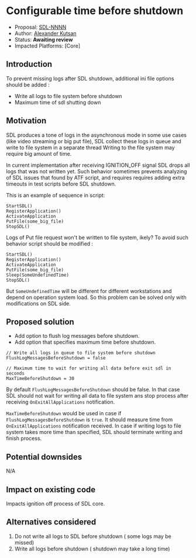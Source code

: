 # Configurable time before shutdown

* Proposal: [SDL-NNNN](nnnn-configurable-time-before-shutdown.md)
* Author: [Alexander Kutsan](https://github.com/LuxoftAKutsan)
* Status: **Awaiting review**
* Impacted Platforms: [Core]

## Introduction

To prevent missing logs after SDL shutdown, additional ini file options should be added : 
 - Write all logs to file system before shutdown 
 - Maximum time of sdl shutting down
 
## Motivation

SDL produces a tone of logs in the asynchronous mode in some use cases (like video streaming or big put file),
SDL collect these logs in queue and write to file system in a separate thread
Writing to the file system may require big amount of time.

In current implementation after receiving IGNITION_OFF signal SDL drops all logs that was not written yet.
Such behavior sometimes prevents analyzing of SDL issues that found by ATF script, and requires requires adding extra timeouts in test scripts before SDL shutdown.

This is an example of sequence in script:

```
StartSDL()
RegisterApplication()
ActivateApplication
PutFile(some_big_file)
StopSDL()
```

Logs of Put file request won't be written to file system, ikely?
To avoid such behavior script should be modified :
```
StartSDL()
RegisterApplication()
ActivateApplication
PutFile(some_big_file)
Sleep(SomeUndefinedTime)
StopSDL()
```

But `SomeUndefinedTime` will be different for different workstations and depend on operation system load.
So this problem can be solved only with modifications on SDL side. 

## Proposed solution

 - Add option to flush log messages before shutdown.
 - Add option that specifies maximum time before shutdown.

```
// Write all logs in queue to file system before shutdown 
FlushLogMessagesBeforeShutdown = false

// Maximum time to wait for writing all data before exit sdl in seconds
MaxTimeBeforeShutdown = 30
```

By default `FlushLogMessagesBeforeShutdown` should be false. In that case SDL should not wait for writing all data to file system ans stop process after receiving `OnExitAllApplications` notification. 

`MaxTimeBeforeShutdown` would be used in case if `FlushLogMessagesBeforeShutdown` is `true`. It should measure time from `OnExitAllApplications` notification received. In case if writing logs to file system takes more time than specified, SDL should terminate writing and finish process. 


## Potential downsides

N/A

## Impact on existing code

Impacts ignition off process of SDL core.

## Alternatives considered
 1. Do not write all logs to SDL before shutdown ( some logs may  be missed)
 2. Write all logs before shutdown ( shutdown may take a long time)
 

